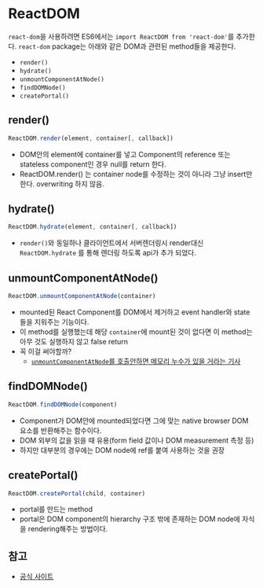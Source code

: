 # ReactDOM
`react-dom`을 사용하려면 ES6에서는 `import ReactDOM from 'react-dom'`를 추가한다.
`react-dom` package는 아래와 같은 DOM과 관련된 method들을 제공한다.
* `render()`
* `hydrate()`
* `unmountComponentAtNode()`
* `findDOMNode()`
* `createPortal()`

## render()
```jsx 
ReactDOM.render(element, container[, callback])
```
* DOM안의 element에 container를 넣고 Component의 reference 또는 stateless component인 경우 null를 return 한다.
* ReactDOM.render() 는 container node를 수정하는 것이 아니라 그냥 insert만 한다. overwriting 하지 않음.

## hydrate()
```jsx
ReactDOM.hydrate(element, container[, callback])
```
* `render()`와 동일하나 클라이언트에서 서버렌더링시 render대신 `ReactDOM.hydrate` 를 통해 렌더링 하도록 api가 추가 되었다.

## unmountComponentAtNode()
```jsx
ReactDOM.unmountComponentAtNode(container)
```
* mounted된 React Component를 DOM에서 제거하고 event handler와 state들을 지워주는 기능이다.
* 이 method를 실행했는데 해당 `container`에 mount된 것이 없다면 이 method는 아무 것도 실행하지 않고 false return
* 꼭 이걸 써야할까?
  * [`unmountComponentAtNode`를 호출안하면 메모리 누수가 있을 거라는 기사](https://reactjs.org/blog/2015/10/01/react-render-and-top-level-api.html)

## findDOMNode()
```jsx
ReactDOM.findDOMNode(component)
```
* Component가 DOM안에 mounted되었다면 그에 맞는 native browser DOM 요소를 반환해주는 함수이다.
* DOM 외부의 값을 읽을 때 유용(form field 값이나 DOM measurement 측정 등)
* 하지만 대부분의 경우에는 DOM node에 ref를 붙여 사용하는 것을 권장

## createPortal()
```jsx
ReactDOM.createPortal(child, container)
```
* portal를 만드는 method
* portal은 DOM component의 hierarchy 구조 밖에 존재하는 DOM node에 자식을 rendering해주는 방법이다.


## 참고
* [공식 사이트](https://reactjs.org/docs/react-dom.html)
